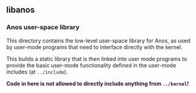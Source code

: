 ## libanos

### Anos user-space library

This directory contains the low-level user-space library for Anos, as used by 
user-mode programs that need to interface directly with the kernel.

This builds a static library that is then linked into user mode programs
to provide the basic user-mode functionality defined in the user-mode
includes (at `../include`).

**Code in here is not allowed to directly include anything from `../kernel`!**